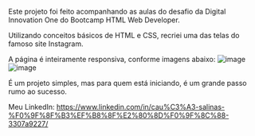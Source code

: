Este projeto foi feito acompanhando as aulas do desafio da Digital Innovation One do Bootcamp HTML Web Developer.

Utilizando conceitos básicos de HTML e CSS, recriei uma das telas do famoso site Instagram.

A página é inteiramente responsiva, conforme imagens abaixo:
![image](https://user-images.githubusercontent.com/112975428/191747973-71199f92-0bf5-451c-9642-f92705fb0660.png)
![image](https://user-images.githubusercontent.com/112975428/191748232-f4c8e7cd-08f0-4033-b470-a62043f64f77.png)

É um projeto simples, mas para quem está iniciando, é um grande passo rumo ao sucesso.

Meu LinkedIn: https://www.linkedin.com/in/cau%C3%A3-salinas-%F0%9F%8F%B3%EF%B8%8F%E2%80%8D%F0%9F%8C%88-3307a9227/
